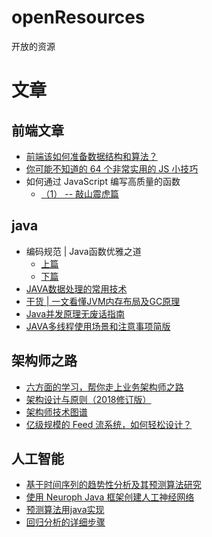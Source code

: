 # openResources
开放的资源
# 文章
## 前端文章
* [前端该如何准备数据结构和算法？](https://juejin.im/post/5d5b307b5188253da24d3cd1) 
* [你可能不知道的 64 个非常实用的 JS 小技巧](https://mp.weixin.qq.com/s/Uohu68WSaCmsjSbrP3pUfw)
* 如何通过 JavaScript 编写高质量的函数 
  - [（1） -- 敲山震虎篇](https://mp.weixin.qq.com/s/7lCK9cHmunvYlbm7Xi7JxQ)



## java
* 编码规范 | Java函数优雅之道 
  - [上篇](https://mp.weixin.qq.com/s?__biz=MzIwMDY0Nzk2Mw==&mid=2650320574&idx=1&sn=129d0dc069563bf269f9428532af41c0&chksm=8ef5facab98273dcd4e05797e71fad6439d5976047f3079f1c0556aaf5bdd019bb7177362709&scene=21#wechat_redirect)
  - [下篇](https://mp.weixin.qq.com/s/aI9w3PqWW2-CdFzjqN8HSw)
* [JAVA数据处理的常用技术](https://mp.weixin.qq.com/s?__biz=MzUzNjAxODg4MQ==&mid=2247484928&idx=1&sn=dc3ce3b2f4c76cb712d384843e241cc8)
* [干货 | 一文看懂JVM内存布局及GC原理](https://mp.weixin.qq.com/s/9xGsz5TpTSN0LxeOdNV8zA)
* [Java并发原理无废话指南](https://mp.weixin.qq.com/s?__biz=MzIxMjAzMDA1MQ==&mid=2648945421&idx=1&sn=98b9c1b5fa004ec49d1f9f0484185c38#rd)
* [JAVA多线程使用场景和注意事项简版](https://mp.weixin.qq.com/s/d9zHIXsSA8olmNA89kpHvQ)


## 架构师之路
* [六方面的学习，帮你走上业务架构师之路](https://mp.weixin.qq.com/s/X1OqFzP5MMJPewFzhURlWQ)
* [架构设计与原则（2018修订版）](https://www.rowkey.me/blog/2018/09/20/arch-new/?hmsr=toutiao.io&utm_medium=toutiao.io&utm_source=toutiao.io)
* [架构师技术图谱](https://github.com/toutiaoio/awesome-architecture)
* [亿级规模的 Feed 流系统，如何轻松设计？](https://mp.weixin.qq.com/s/S6mflzwsqTGSW6eWG1v54w)


## 人工智能
* [基于时间序列的趋势性分析及其预测算法研究](https://www.ixueshu.com/document/a3832abd4b5a61d0.html)
* [使用 Neuroph Java 框架创建人工神经网络](https://www.ibm.com/developerworks/cn/java/cc-artificial-neural-networks-neuroph-machine-learning/index.html?hmsr=toutiao.io&utm_medium=toutiao.io&utm_source=toutiao.io)
* [预测算法用java实现](https://blog.csdn.net/myfuturein/article/details/8949960)
* [回归分析的详细步骤](https://www.cnblogs.com/nxld/p/6123239.html)


